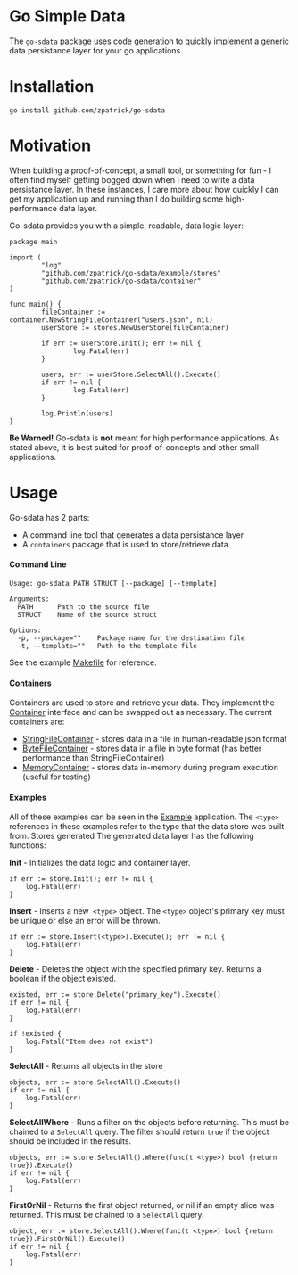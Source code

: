 # Go Simple Data
The `go-sdata` package uses code generation to quickly implement a generic data persistance layer for your go applications.

# Installation
```
go install github.com/zpatrick/go-sdata
```
# Motivation
When building a proof-of-concept, a small tool, or something for fun - I often find myself getting bogged down when I need to write a data persistance layer. 
In these instances, I care more about how quickly I can get my application up and running than I do building  some high-performance data layer. 

Go-sdata provides you with a simple, readable, data logic layer: 
```
package main

import (
        "log"
        "github.com/zpatrick/go-sdata/example/stores"
        "github.com/zpatrick/go-sdata/container"
)

func main() {
        fileContainer := container.NewStringFileContainer("users.json", nil)
        userStore := stores.NewUserStore(fileContainer)

        if err := userStore.Init(); err != nil {
                log.Fatal(err)
        }

        users, err := userStore.SelectAll().Execute()
        if err != nil {
                log.Fatal(err)
        }

        log.Println(users)
}
```

**Be Warned!** Go-sdata is **not** meant for high performance applications. 
As stated above, it is best suited for proof-of-concepts and other small applications. 

# Usage
Go-sdata has 2 parts:
* A command line tool that generates a data persistance layer
* A `containers` package that is used to store/retrieve data

#### Command Line 
```
Usage: go-sdata PATH STRUCT [--package] [--template]

Arguments:
  PATH      Path to the source file
  STRUCT    Name of the source struct

Options:
  -p, --package=""    Package name for the destination file
  -t, --template=""   Path to the template file
```

See the example [Makefile](#) for reference. 

#### Containers
Containers are used to store and retrieve your data. 
They implement the [Container](#) interface and can be swapped out as necessary.
The current containers are:
* [StringFileContainer](#) - stores data in a file in human-readable json format 
* [ByteFileContainer](#) - stores data in a file in byte format (has better performance than StringFileContainer)
* [MemoryContainer](#) - stores data in-memory during program execution (useful for testing)

#### Examples
All of these examples can be seen in the [Example](#) application. 
The `<type>` references in these examples refer to the type that the data store was built from.
Stores generated The generated data layer has the following functions:

**Init** - Initializes the data logic and container layer.
```
if err := store.Init(); err != nil {
    log.Fatal(err)
}
```

**Insert** - Inserts a new` <type>` object. The `<type>` object's primary key must be unique or else an error will be thrown. 
```
if err := store.Insert(<type>).Execute(); err != nil {
    log.Fatal(err)
}
```

**Delete** - Deletes the object with the specified primary key. Returns a boolean if the object existed.
```
existed, err := store.Delete("primary_key").Execute()
if err != nil {
    log.Fatal(err)
}

if !existed {
    log.Fatal("Item does not exist")
}
```

**SelectAll** - Returns all objects in the store
```
objects, err := store.SelectAll().Execute()
if err != nil {
    log.Fatal(err)
}
```

**SelectAllWhere** - Runs a filter on the objects before returning. 
This must be chained to a `SelectAll` query. 
The filter should return `true` if the object should be included in the results. 
```
objects, err := store.SelectAll().Where(func(t <type>) bool {return true}).Execute()
if err != nil {
    log.Fatal(err)
}
```

**FirstOrNil** - Returns the first object returned, or nil if an empty slice was returned. 
This must be chained to a `SelectAll` query. 
```
object, err := store.SelectAll().Where(func(t <type>) bool {return true}).FirstOrNil().Execute()
if err != nil {
    log.Fatal(err)
}
```
